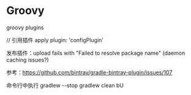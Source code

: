 # Groovy
groovy plugins

// 引用插件
apply plugin: 'configPlugin'

发布插件：upload fails with "Failed to resolve package name" (daemon caching issues?)

参考：https://github.com/bintray/gradle-bintray-plugin/issues/107

命令行中执行
    gradlew --stop
    gradlew clean bU

